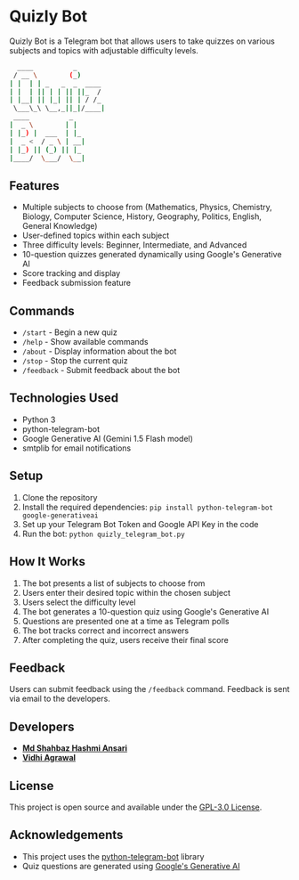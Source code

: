 # Quizly Bot

Quizly Bot is a Telegram bot that allows users to take quizzes on various subjects and topics with adjustable difficulty levels.

```bash
  ____          _ 
 / __ \        (_) 
| |  | | _   _  _  ____ 
| |  | || | | || ||_  / 
| |__| || |_| || | / /_
 \___\_\ \__,_||_|/____|
 ____          _   
|  _ \        | |  
| |_) |  ___  | |_ 
|  _ <  / _ \ | __|
| |_) || (_) || |_ 
|____/  \___/  \__|
```

## Features

- Multiple subjects to choose from (Mathematics, Physics, Chemistry, Biology, Computer Science, History, Geography, Politics, English, General Knowledge)
- User-defined topics within each subject
- Three difficulty levels: Beginner, Intermediate, and Advanced
- 10-question quizzes generated dynamically using Google's Generative AI
- Score tracking and display
- Feedback submission feature

## Commands

- `/start` - Begin a new quiz
- `/help` - Show available commands
- `/about` - Display information about the bot
- `/stop` - Stop the current quiz
- `/feedback` - Submit feedback about the bot

## Technologies Used

- Python 3
- python-telegram-bot
- Google Generative AI (Gemini 1.5 Flash model)
- smtplib for email notifications

## Setup

1. Clone the repository
2. Install the required dependencies:
`pip install python-telegram-bot google-generativeai`
3. Set up your Telegram Bot Token and Google API Key in the code
4. Run the bot:
`python quizly_telegram_bot.py`

## How It Works

1. The bot presents a list of subjects to choose from
2. Users enter their desired topic within the chosen subject
3. Users select the difficulty level
4. The bot generates a 10-question quiz using Google's Generative AI
5. Questions are presented one at a time as Telegram polls
6. The bot tracks correct and incorrect answers
7. After completing the quiz, users receive their final score

## Feedback

Users can submit feedback using the `/feedback` command. Feedback is sent via email to the developers.

## Developers

- **[Md Shahbaz Hashmi Ansari](https://github.com/ShahbazCoder1)**
- **[Vidhi Agrawal](https://github.com/Vidhi-28)**

## License

This project is open source and available under the [GPL-3.0 License](LICENSE).

## Acknowledgements

- This project uses the [python-telegram-bot](https://github.com/python-telegram-bot/python-telegram-bot) library
- Quiz questions are generated using [Google's Generative AI](https://developers.generativeai.google/)